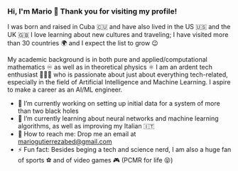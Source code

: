### Hi, I'm Mario 👋 Thank you for visiting my profile!

I was born and raised in Cuba 🇨🇺 and have also lived in the US :us: and the UK :uk: I love learning about new cultures and traveling; I have visited more than 30 countries 🌍 and I expect the list to grow 😉

My academic background is in both pure and applied/computational mathematics ♾ as well as in theoretical physics ⚛️ I am an ardent tech enthusiast 👨🏻‍💻 who is passionate about just about everything tech-related, especially in the field of Artificial Intelligence and Machine Learning. I aspire to make a career as an AI/ML engineer.  

- 🔭 I’m currently working on setting up initial data for a system of more than two black holes
- 🌱 I’m currently learning about neural networks and machine learning algorithms, as well as improving my Italian :it:
- 📨 How to reach me: Drop me an email at mariogutierrezabed@gmail.com
- ⚡ Fun fact: Besides beging a tech and science nerd, I am also a huge fan of sports ⚽️ and of video games 🎮 (PCMR for life 😝)
